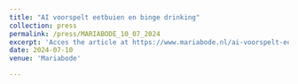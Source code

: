 ```yaml
---
title: "AI voorspelt eetbuien en binge drinking"
collection: press
permalink: /press/MARIABODE_10_07_2024
excerpt: 'Acces the article at https://www.mariabode.nl/ai-voorspelt-eetbuien-en-binge-drinken/'
date: 2024-07-10
venue: 'Mariabode'

---
```

